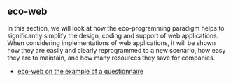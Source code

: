 ## eco-web

In this section, we will look at how the eco-programming paradigm helps to significantly simplify the design, coding and support of web applications.
When considering implementations of web applications, it will be shown how they are easily and clearly reprogrammed to a new scenario, how easy they are to maintain, and how many resources they save for companies.

- [eco-web on the example of a questionnaire](https://github.com/vrakitine/eco-programming-paradigm/blob/master/main/30_10_00_00_eng__eco-web_questionnaire.md)

